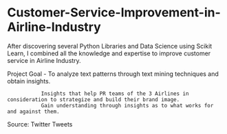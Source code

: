 # Customer-Service-Improvement-in-Airline-Industry

After discovering several Python Libraries and Data Science using Scikit Learn, I combined all the knowledge and expertise to improve customer service in Airline Industry. 

Project Goal - To analyze text patterns through text mining techniques and obtain insights. 
              
               Insights that help PR teams of the 3 Airlines in consideration to strategize and build their brand image.
               Gain understanding through insights as to what works for and against them. 
               
 
Source: Twitter Tweets
